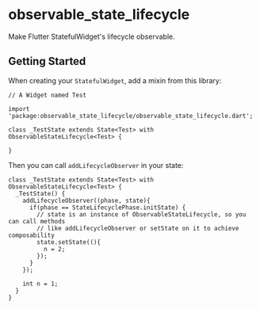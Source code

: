 # observable_state_lifecycle

Make Flutter StatefulWidget's lifecycle observable.

## Getting Started

When creating your `StatefulWidget`, add a mixin from this library:
```
// A Widget named Test

import 'package:observable_state_lifecycle/observable_state_lifecycle.dart';

class _TestState extends State<Test> with ObservableStateLifecycle<Test> {

}

```

Then you can call `addLifecycleObserver` in your state:

```
class _TestState extends State<Test> with ObservableStateLifecycle<Test> {
  _TestState() {
    addLifecycleObserver((phase, state){
      if(phase == StateLifecyclePhase.initState) {
        // state is an instance of ObservableStateLifecycle, so you can call methods
        // like addLifecycleObserver or setState on it to achieve composability
        state.setState((){
          n = 2;
        });
      }
    });

    int n = 1;
  }
}

```

